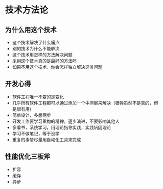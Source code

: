 # 技术方法论

## 为什么用这个技术

- 这个技术解决了什么痛点
- 别的技术为什么不能解决
- 这个技术用怎样的方法解决问题
- 采用这个技术真的是最好的方法吗
- 如果不用这个技术，你会怎样独立解决这类问题

## 开发心得

- 软件工程唯一不变的是变化
- 几乎所有软件工程都可以通过添加一个中间层来解决（银弹虽然不是真的，但是很有用）
- 简单设计，多想两步
- 开发工作要学习重构的精神，逐步演进，不要影响其他人
- 多看书，系统学习，用理论指导实践，实践巩固理论
- 学习不做笔记，等于没学
- 重复的事情尽量用自动化工具来完成

## 性能优化三板斧

- 扩容
- 缓存
- 异步
